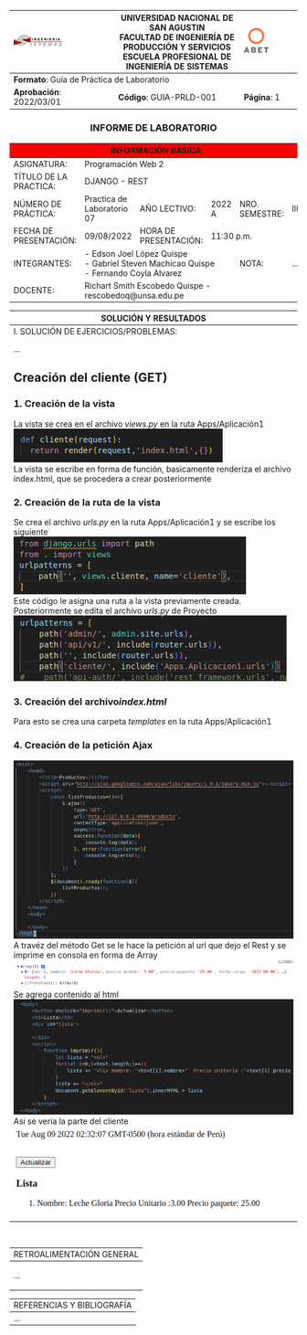 <div align="center">
<table>
<theader>
<tr>
<td><img src="https://github.com/elopezqu/Lab2_Team3K/blob/main/epis.png" alt="EPIS" style="width:50%; height:auto"/></td>
<th>
<span style="font-weight:bold;">UNIVERSIDAD NACIONAL DE SAN AGUSTIN</span><br />
<span style="font-weight:bold;">FACULTAD DE INGENIERÍA DE PRODUCCIÓN Y SERVICIOS</span><br />
<span style="font-weight:bold;">ESCUELA PROFESIONAL DE INGENIERÍA DE SISTEMAS</span>
</th>
<td><img src="https://github.com/elopezqu/Lab2_Team3K/blob/main/abet.png" alt="ABET" style="width:50%; height:auto"/></td>
</tr>
</theader>
<tbody>
<tr><td colspan="3"><span style="font-weight:bold;">Formato</span>: Guía de Práctica de Laboratorio</td></tr>
<tr><td><span style="font-weight:bold;">Aprobación</span>:  2022/03/01</td><td><span style="font-weight:bold;">Código</span>: GUIA-PRLD-001</td><td><span style="font-weight:bold;">Página</span>: 1</td></tr>
</tbody>
</table>
</div>
<div align="center">
<h3>INFORME DE LABORATORIO</h3>
</div>
<table>
<theader>
<tr><th colspan="6" bgcolor="red">INFORMACIÓN BÁSICA</th></tr>
</theader>
<tbody>
<tr><td>ASIGNATURA:</td><td colspan="5">Programación Web 2</td></tr>
<tr><td>TÍTULO DE LA PRACTICA:</td><td colspan="5"> DJANGO - REST</td></tr>
<tr><td>NÚMERO DE PRÁCTICA:</td><td>Practica de Laboratorio 07</td><td>AÑO LECTIVO:</td><td>2022 A</td><td>NRO. SEMESTRE:</td><td>III</td></tr>
<tr><td>FECHA DE PRESENTACIÓN:</td><td>09/08/2022</td><td>HORA DE PRESENTACIÓN:</td><td colspan="3">11:30 p.m.</td></tr>
<tr><td>INTEGRANTES:</td><td colspan="3">- Edson Joel López Quispe<br>- Gabriel Steven Machicao Quispe<br>- Fernando Coyla Alvarez</td><td>NOTA:</td><td>...</td></tr>
<tr><td>DOCENTE:</td><td colspan="5">Richart Smith Escobedo Quispe - rescobedoq@unsa.edu.pe</td></tr>
</tbody>
</table>
<table>
<theader>
<tr><th>SOLUCIÓN Y RESULTADOS</th></tr>
</theader>
<tbody>
<tr><td>I. SOLUCIÓN DE EJERCICIOS/PROBLEMAS:
<p>...</p>
<h2><strong>Creación del cliente (GET)</strong></h2>
<h3>1. Creación de la vista </h3>
La vista se crea en el archivo <em>views.py</em> en la ruta Apps/Aplicación1<br>
<img src="imagenes_cliente/views.png"><br>
La vista se escribe en forma de función, basicamente renderiza el archivo index.html, que se procedera a crear posteriormente
<h3>2. Creación de la ruta de la vista</h3>
Se crea el archivo <em>urls.py</em> en la ruta Apps/Aplicación1 y se escribe los siguiente<br>
<img src="imagenes_cliente/urls.png"><br>
Este código le asigna una ruta a la vista previamente creada.
Posteriormente se edita el archivo <em>urls.py</em> de Proyecto<br>
<img src="imagenes_cliente/urls2.png">
<h3>3. Creación del archivo<em>index.html</em></h3>
Para esto se crea una carpeta <em>templates</em> en la ruta Apps/Aplicación1<br>
<h3>4. Creación de la petición Ajax </h3>
<img src="imagenes_cliente/html.png"><br>
A travéz del método Get se le hace la petición al url que dejo el Rest y se imprime en consola en forma de Array<br>
<img src="imagenes_cliente/consola.png"><br>
Se agrega contenido al html<br>
<img src="imagenes_cliente/body.png"><br>
Asi se veria la parte del cliente<br>
<img src="imagenes_cliente/cli.png"><br>
  </td></tr>
</tbody>
</table>

<table>
<theader>
  <tr><td>RETROALIMENTACIÓN GENERAL</td><br><tr>
</theader>
<tbody>
  <tr><td><p>...</p></td></tr>
</tbody>
</table>

<table>
<theader>
<tr><td>REFERENCIAS Y BIBLIOGRAFÍA</td><tr>
</theader>
<tbody>
<tr><td>...</tr></td>
</tbody>
</table>
